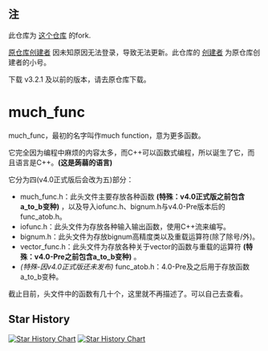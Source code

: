 ## 注
此仓库为 [这个仓库](https://github.com/YiskyGame/much_func) 的fork.

[原仓库创建者](https://github.com/YiskyGame) 因未知原因无法登录，导致无法更新。此仓库的 [创建者](https://github.com/Yisky-Game) 为原仓库创建者的小号。

下载 v3.2.1 及以前的版本，请去原仓库下载。
# much_func
much_func，最初的名字叫作much function，意为更多函数。

它完全因为编程中麻烦的内容太多，而C++可以函数式编程，所以诞生了它，而且语言是C++。**(这是蒟蒻的语言)**

它分为四(v4.0正式版后会改为五)部分：

+ much_func.h：此头文件主要存放各种函数 **(特殊：v4.0正式版之前包含a_to_b变种)** ，以及导入iofunc.h、bignum.h与v4.0-Pre版本后的func_atob.h。
+ iofunc.h：此头文件为存放各种输入输出函数，使用C++流来编写。
+ bignum.h：此头文件为存放bignum高精度类以及重载运算符(除了除号/外)。
+ vector_func.h：此头文件为存放各种关于vector的函数与重载的运算符 **(特殊：v4.0-Pre之前包含a_to_b变种)** 。
+ _(特殊-因v4.0正式版还未发布)_ func_atob.h：4.0-Pre及之后用于存放函数a_to_b变种。

截止目前，头文件中的函数有几十个，这里就不再描述了。可以自己去查看。

## Star History

[![Star History Chart](https://api.star-history.com/svg?repos=Yisky-Game/much_func&type=Date)](https://www.star-history.com/#Yisky-Game/much_func&Date)
[![Star History Chart](https://api.star-history.com/svg?repos=YiskyGame/much_func&type=Date)](https://www.star-history.com/#YiskyGame/much_func&Date)
